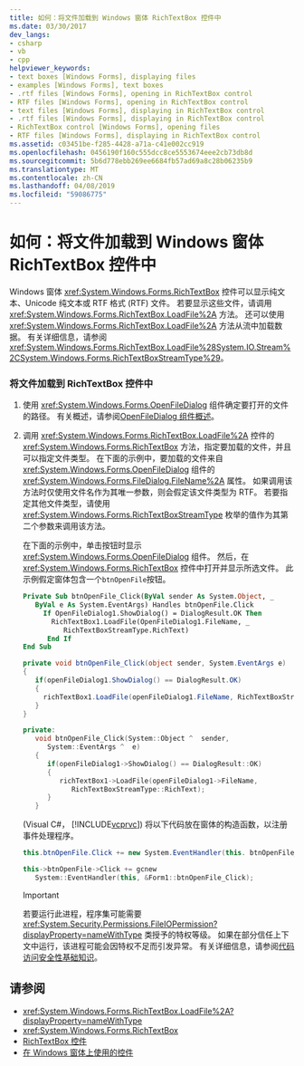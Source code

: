 ```yaml
---
title: 如何：将文件加载到 Windows 窗体 RichTextBox 控件中
ms.date: 03/30/2017
dev_langs:
- csharp
- vb
- cpp
helpviewer_keywords:
- text boxes [Windows Forms], displaying files
- examples [Windows Forms], text boxes
- .rtf files [Windows Forms], opening in RichTextBox control
- RTF files [Windows Forms], opening in RichTextBox control
- text files [Windows Forms], displaying in RichTextBox control
- .rtf files [Windows Forms], displaying in RichTextBox control
- RichTextBox control [Windows Forms], opening files
- RTF files [Windows Forms], displaying in RichTextBox control
ms.assetid: c03451be-f285-4428-a71a-c41e002cc919
ms.openlocfilehash: 0456190f160c555dcc8ce5553674eee2cb73db8d
ms.sourcegitcommit: 5b6d778ebb269ee6684fb57ad69a8c28b06235b9
ms.translationtype: MT
ms.contentlocale: zh-CN
ms.lasthandoff: 04/08/2019
ms.locfileid: "59086775"
---
```

# <a name="how-to-load-files-into-the-windows-forms-richtextbox-control"></a>如何：将文件加载到 Windows 窗体 RichTextBox 控件中
Windows 窗体 <xref:System.Windows.Forms.RichTextBox> 控件可以显示纯文本、Unicode 纯文本或 RTF 格式 (RTF) 文件。 若要显示这些文件，请调用 <xref:System.Windows.Forms.RichTextBox.LoadFile%2A> 方法。 还可以使用 <xref:System.Windows.Forms.RichTextBox.LoadFile%2A> 方法从流中加载数据。 有关详细信息，请参阅 <xref:System.Windows.Forms.RichTextBox.LoadFile%28System.IO.Stream%2CSystem.Windows.Forms.RichTextBoxStreamType%29>。  
  
### <a name="to-load-a-file-into-the-richtextbox-control"></a>将文件加载到 RichTextBox 控件中  
  
1.  使用 <xref:System.Windows.Forms.OpenFileDialog> 组件确定要打开的文件的路径。 有关概述，请参阅[OpenFileDialog 组件概述](openfiledialog-component-overview-windows-forms.md)。  
  
2.  调用 <xref:System.Windows.Forms.RichTextBox.LoadFile%2A> 控件的 <xref:System.Windows.Forms.RichTextBox> 方法，指定要加载的文件，并且可以指定文件类型。 在下面的示例中，要加载的文件来自 <xref:System.Windows.Forms.OpenFileDialog> 组件的 <xref:System.Windows.Forms.FileDialog.FileName%2A> 属性。 如果调用该方法时仅使用文件名作为其唯一参数，则会假定该文件类型为 RTF。 若要指定其他文件类型，请使用 <xref:System.Windows.Forms.RichTextBoxStreamType> 枚举的值作为其第二个参数来调用该方法。  
  
     在下面的示例中，单击按钮时显示 <xref:System.Windows.Forms.OpenFileDialog> 组件。 然后，在 <xref:System.Windows.Forms.RichTextBox> 控件中打开并显示所选文件。 此示例假定窗体包含一个`btnOpenFile`按钮。  
  
    ```vb  
    Private Sub btnOpenFile_Click(ByVal sender As System.Object, _  
       ByVal e As System.EventArgs) Handles btnOpenFile.Click  
         If OpenFileDialog1.ShowDialog() = DialogResult.OK Then  
           RichTextBox1.LoadFile(OpenFileDialog1.FileName, _  
              RichTextBoxStreamType.RichText)  
          End If  
    End Sub  
    ```  
  
    ```csharp  
    private void btnOpenFile_Click(object sender, System.EventArgs e)  
    {  
       if(openFileDialog1.ShowDialog() == DialogResult.OK)  
       {  
         richTextBox1.LoadFile(openFileDialog1.FileName, RichTextBoxStreamType.RichText);  
       }  
    }  
    ```  
  
    ```cpp  
    private:  
       void btnOpenFile_Click(System::Object ^  sender,  
          System::EventArgs ^  e)  
       {  
          if(openFileDialog1->ShowDialog() == DialogResult::OK)  
          {  
             richTextBox1->LoadFile(openFileDialog1->FileName,  
                RichTextBoxStreamType::RichText);  
          }  
       }  
    ```  
  
     (Visual C#， [!INCLUDE[vcprvc](../../../../includes/vcprvc-md.md)]) 将以下代码放在窗体的构造函数，以注册事件处理程序。  
  
    ```csharp  
    this.btnOpenFile.Click += new System.EventHandler(this. btnOpenFile_Click);  
    ```  
  
    ```cpp  
    this->btnOpenFile->Click += gcnew   
       System::EventHandler(this, &Form1::btnOpenFile_Click);  
    ```  
  
    > [!IMPORTANT]
    >  若要运行此进程，程序集可能需要 <xref:System.Security.Permissions.FileIOPermission?displayProperty=nameWithType> 类授予的特权等级。 如果在部分信任上下文中运行，该进程可能会因特权不足而引发异常。 有关详细信息，请参阅[代码访问安全性基础知识](../../misc/code-access-security-basics.md)。  
  
## <a name="see-also"></a>请参阅

- <xref:System.Windows.Forms.RichTextBox.LoadFile%2A?displayProperty=nameWithType>
- <xref:System.Windows.Forms.RichTextBox>
- [RichTextBox 控件](richtextbox-control-windows-forms.md)
- [在 Windows 窗体上使用的控件](controls-to-use-on-windows-forms.md)
